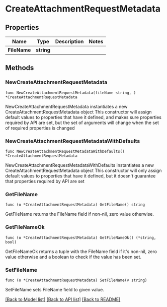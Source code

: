 # CreateAttachmentRequestMetadata

## Properties

Name | Type | Description | Notes
------------ | ------------- | ------------- | -------------
**FileName** | **string** |  | 

## Methods

### NewCreateAttachmentRequestMetadata

`func NewCreateAttachmentRequestMetadata(fileName string, ) *CreateAttachmentRequestMetadata`

NewCreateAttachmentRequestMetadata instantiates a new CreateAttachmentRequestMetadata object
This constructor will assign default values to properties that have it defined,
and makes sure properties required by API are set, but the set of arguments
will change when the set of required properties is changed

### NewCreateAttachmentRequestMetadataWithDefaults

`func NewCreateAttachmentRequestMetadataWithDefaults() *CreateAttachmentRequestMetadata`

NewCreateAttachmentRequestMetadataWithDefaults instantiates a new CreateAttachmentRequestMetadata object
This constructor will only assign default values to properties that have it defined,
but it doesn't guarantee that properties required by API are set

### GetFileName

`func (o *CreateAttachmentRequestMetadata) GetFileName() string`

GetFileName returns the FileName field if non-nil, zero value otherwise.

### GetFileNameOk

`func (o *CreateAttachmentRequestMetadata) GetFileNameOk() (*string, bool)`

GetFileNameOk returns a tuple with the FileName field if it's non-nil, zero value otherwise
and a boolean to check if the value has been set.

### SetFileName

`func (o *CreateAttachmentRequestMetadata) SetFileName(v string)`

SetFileName sets FileName field to given value.



[[Back to Model list]](../README.md#documentation-for-models) [[Back to API list]](../README.md#documentation-for-api-endpoints) [[Back to README]](../README.md)


